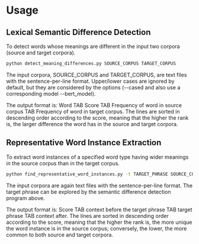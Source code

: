 # Usage

## Lexical Semantic Difference Detection
To detect words whose meanings are different in the input two corpora (source and target corpora).
```bash
python detect_meaning_differences.py SOURCE_CORPUS TARGET_CORPUS
```
The input corpora, SOURCE_CORPUS and TARGET_CORPUS, are text files with the sentence-per-line format. Upper/lower cases are ignored by default, but they are considered by the options (--cased and also use a corresponding model --bert_model).

The output format is: Word TAB Score TAB Frequency of word in source corpus TAB Frequency of word in target corpus. The lines are sorted in descending order according to the score, meaning that the higher the rank is, the larger difference the word has in the source and target corpora.


## Representative Word Instance Extraction
To extract word instances of a specified word type having wider meanings in the source corpus than in the target corpus.
```bash
python find_representative_word_instances.py -t TARGET_PHRASE SOURCE_CORPUS TARGET_CORPUS
```
The input corpora are again text files with the sentence-per-line format. The target phrase can be explored by the semantic difference detection program above. 

The output format is: Score TAB context before the target phrase TAB target phrase TAB context after. The lines are sorted in descending order according to the score, meaning that the higher the rank is, the more unique the word instance is in the source corpus; conversely, the lower, the more common to both source and target corpora.
